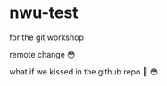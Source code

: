 # nwu-test
for the git workshop

remote change :flushed:

what if we kissed
in the github repo :pleading_face: :flushed:
